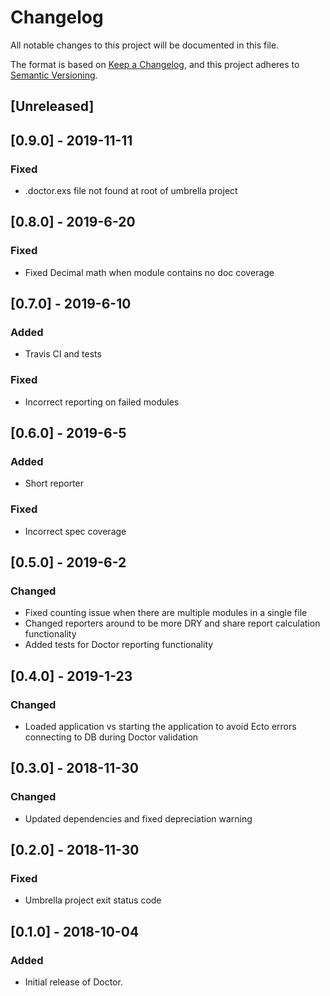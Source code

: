 # Changelog

All notable changes to this project will be documented in this file.

The format is based on [Keep a Changelog](https://keepachangelog.com/en/1.0.0/),
and this project adheres to [Semantic Versioning](https://semver.org/spec/v2.0.0.html).

## [Unreleased]

## [0.9.0] - 2019-11-11

### Fixed

- .doctor.exs file not found at root of umbrella project

## [0.8.0] - 2019-6-20

### Fixed

- Fixed Decimal math when module contains no doc coverage

## [0.7.0] - 2019-6-10

### Added

- Travis CI and tests

### Fixed

- Incorrect reporting on failed modules

## [0.6.0] - 2019-6-5

### Added

- Short reporter

### Fixed

- Incorrect spec coverage

## [0.5.0] - 2019-6-2

### Changed

- Fixed counting issue when there are multiple modules in a single file
- Changed reporters around to be more DRY and share report calculation functionality
- Added tests for Doctor reporting functionality

## [0.4.0] - 2019-1-23

### Changed

- Loaded application vs starting the application to avoid Ecto errors connecting to DB during Doctor validation

## [0.3.0] - 2018-11-30

### Changed

- Updated dependencies and fixed depreciation warning

## [0.2.0] - 2018-11-30

### Fixed

- Umbrella project exit status code

## [0.1.0] - 2018-10-04

### Added

- Initial release of Doctor.
